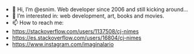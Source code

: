 - 👋 Hi, I’m @esnim. Web developer since 2006 and still kicking around...
- 👀 I’m interested in: web development, art, books and movies.
- 📫 How to reach me:
- https://stackoverflow.com/users/1137508/cj-nimes
- https://es.stackoverflow.com/users/16804/cj-nimes
- https://www.instagram.com/imaginalario

<!---
esnim/esnim is a ✨ special ✨ repository because its `README.md` (this file) appears on your GitHub profile.
You can click the Preview link to take a look at your changes.
--->
